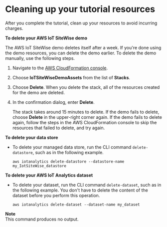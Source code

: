 # Cleaning up your tutorial resources<a name="tutorial-step4"></a>

After you complete the tutorial, clean up your resources to avoid incurring charges\.

**To delete your AWS IoT SiteWise demo**

The AWS IoT SiteWise demo deletes itself after a week\. If you're done using the demo resources, you can delete the demo earlier\. To delete the demo manually, use the following steps\.

1. Navigate to the [AWS CloudFormation console](https://console.aws.amazon.com/cloudformation/)\.

1. Choose **IoTSiteWiseDemoAssets** from the list of **Stacks**\.

1. Choose **Delete**\. When you delete the stack, all of the resources created for the demo are deleted\.

1. In the confirmation dialog, enter **Delete**\.

   The stack takes around 15 minutes to delete\. If the demo fails to delete, choose **Delete** in the upper\-right corner again\. If the demo fails to delete again, follow the steps in the AWS CloudFormation console to skip the resources that failed to delete, and try again\.

**To delete your data store**
+ To delete your managed data store, run the CLI command `delete-datastore`, such as in the following example\.

  ```
  aws iotanalytics delete-datastore --datastore-name my_IotSiteWise_datastore
  ```

**To delete your AWS IoT Analytics dataset**
+ To delete your dataset, run the CLI command `delete-dataset`, such as in the following example\. You don't have to delete the content of the dataset before you perform this operation\.

  ```
  aws iotanalytics delete-dataset --dataset-name my_dataset
  ```
**Note**  
This command produces no output\.